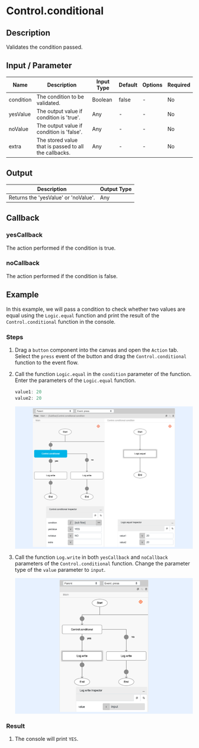 # Control.conditional

## Description

Validates the condition passed.

## Input / Parameter

| Name | Description | Input Type | Default | Options | Required |
| ------ | ------ | ------ | ------ | ------ | ------ |
| condition | The condition to be validated. | Boolean | false | - | No |
| yesValue | The output value if condition is 'true'. | Any | - | - | No |
| noValue | The output value if condition is 'false'. | Any | - | - | No |
| extra | The stored value that is passed to all the callbacks. | Any | - | - | No |

## Output

| Description | Output Type |
| ------ | ------ |
| Returns the 'yesValue' or 'noValue'. | Any |

## Callback

### yesCallback

The action performed if the condition is true.

### noCallback

The action performed if the condition is false.

## Example

In this example, we will pass a condition to check whether two values are equal using the `Logic.equal` function and print the result of the `Control.conditional` function in the console.

### Steps

1. Drag a `button` component into the canvas and open the `Action` tab. Select the `press` event of the button and drag the `Control.conditional` function to the event flow.
2. Call the function `Logic.equal` in the `condition` parameter of the function. Enter the parameters of the `Logic.equal` function.

    ```js
    value1: 20
    value2: 20
    ```
    <div style="display:flex; align-items:center; justify-content:center; background-color: #E7F1FF;">
        <img src="./conditional-step-1.png"
        style="width: 80%; padding: 5px;"/>
    </div>

3. Call the function `Log.write` in both `yesCallback` and `noCallback` parameters of the `Control.conditional` function. Change the parameter type of the `value` parameter to `input`. 

    <div style="display:flex; align-items:center; justify-content:center; background-color: #E7F1FF;">
        <img src="./conditional-step-2.png"
        style="width: 50%; padding: 5px;"/>
    </div>

### Result

1. The console will print `YES`.
